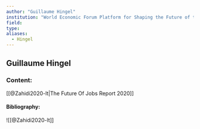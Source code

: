 ```yaml
---
author: "Guillaume Hingel"
institution: "World Economic Forum Platform for Shaping the Future of the New Economy and Society"
field:
type:
aliases:
  - Hingel
---
```


## Guillaume Hingel

### Content:
[[@Zahidi2020-lt|The Future Of Jobs Report 2020]]

#### Bibliography:

![[@Zahidi2020-lt]]